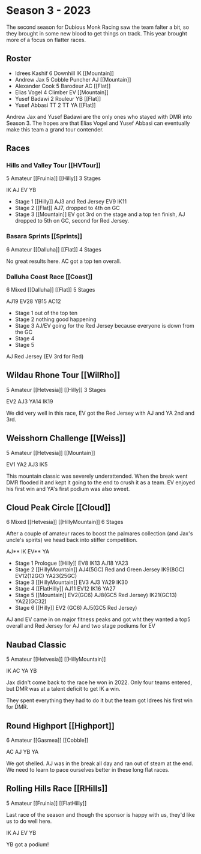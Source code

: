 # Season 3 - 2023

The second season for Dubious Monk Racing saw the team falter a bit, so they brought in some new blood to get things on track. This year brought more of a focus on flatter races.

## Roster

* Idrees Kashif 6 Downhill IK [[Mountain]]
* Andrew Jax 5 Cobble Puncher AJ [[Mountain]]
* Alexander Cook 5 Barodeur AC [[Flat]]
* Elias Vogel 4 Climber EV [[Mountain]]
* Yusef Badawi 2 Rouleur YB [[Flat]]
* Yusef Abbasi TT 2 TT YA [[Flat]]

Andrew Jax and Yusef Badawi are the only ones who stayed with DMR into Season 3. The hopes are that Elias Vogel and Yusef Abbasi can eventually make this team a grand tour contender.

## Races

### Hills and Valley Tour [[HVTour]] 

5 Amateur  [[Fruinia]] [[Hilly]] 3 Stages

IK AJ EV YB

* Stage 1 [[Hilly]] AJ3 and Red Jersey EV9 IK11
* Stage 2 [[Flat]] AJ7, dropped to 4th on GC
* Stage 3 [[Mountain]] EV got 3rd on the stage and a top ten finish, AJ dropped to 5th on GC, second for Red Jersey.

### Basara Sprints [[Sprints]]

6 Amateur [[Dalluha]] [[Flat]] 4 Stages 

No great results here. AC got a top ten overall.

### Dalluha Coast Race [[Coast]]

6 Mixed [[Dalluha]] [[Flat]] 5 Stages

AJ19 EV28 YB15 AC12

* Stage 1 out of the top ten
* Stage 2 nothing good happening
* Stage 3 AJ/EV going for the Red Jersey because everyone is down from the GC
* Stage 4
* Stage 5

AJ Red Jersey (EV 3rd for Red)

## Wildau Rhone Tour [[WilRho]]

5 Amateur [[Hetvesia]] [[Hilly]] 3 Stages

EV2 AJ3 YA14 IK19

We did very well in this race, EV got the Red Jersey with AJ and YA 2nd and 3rd.


## Weisshorn Challenge [[Weiss]]

5 Amateur [[Hetvesia]] [[Mountain]] 

EV1 YA2 AJ3 IK5

This mountain classic was severely underattended. When the break went DMR flooded it and kept it going to the end to crush it as a team. EV enjoyed his first win and YA's first podium was also sweet.

## Cloud Peak Circle [[Cloud]]

6 Mixed [[Hetvesia]] [[HillyMountain]] 6 Stages

After a couple of amateur races to boost the palmares collection (and Jax's uncle's spirits) we head back into stiffer competition.

AJ** IK EV** YA

* Stage 1 Prologue [[Hilly]] EV8 IK13 AJ18 YA23
* Stage 2 [[HillyMountain]] AJ4(5GC) Red and Green Jersey IK9(8GC) EV12(12GC) YA23(25GC)
* Stage 3 [[HillyMountain]] EV3 AJ3 YA29 IK30
* Stage 4 [[FlatHilly]] AJ11 EV12 IK16 YA27
* Stage 5 [[Mountain]] EV2(GC6) AJ8(GC5 Red Jersey) IK21(GC13) YA22(GC32)
* Stage 6 [[Hilly]] EV2 (GC6) AJ5(GC5 Red Jersey)

AJ and EV came in on major fitness peaks and got wht they wanted a top5 overall and Red Jersey for AJ and two stage podiums for EV

## Naubad Classic

5 Amateur [[Hetvesia]] [[HillyMountain]]

IK AC YA YB

Jax didn't come back to the race he won in 2022. Only four teams entered, but DMR was at a talent deficit to get IK a win.

They spent everything they had to do it but the team got Idrees his first win for DMR.

## Round Highport [[Highport]]

6 Amateur [[Gasmea]] [[Cobble]]

AC AJ YB YA

We got shelled. AJ was in the break all day and ran out of steam at the end. We need to learn to pace ourselves better in these long flat races.

## Rolling Hills Race [[RHills]]

5 Amateur [[Fruinia]] [[FlatHilly]]

Last race of the season and though the sponsor is happy with us, they'd like us to do well here.

IK AJ EV YB

YB got a podium!
